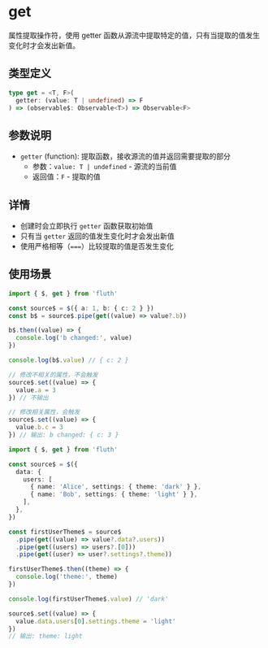 # get

属性提取操作符，使用 getter 函数从源流中提取特定的值，只有当提取的值发生变化时才会发出新值。

## 类型定义

```typescript
type get = <T, F>(
  getter: (value: T | undefined) => F
) => (observable$: Observable<T>) => Observable<F>
```

## 参数说明

- `getter` (function): 提取函数，接收源流的值并返回需要提取的部分
  - 参数：`value: T | undefined` - 源流的当前值
  - 返回值：`F` - 提取的值

## 详情

- 创建时会立即执行 `getter` 函数获取初始值
- 只有当 `getter` 返回的值发生变化时才会发出新值
- 使用严格相等（`===`）比较提取的值是否发生变化

## 使用场景


```typescript
import { $, get } from 'fluth'

const source$ = $({ a: 1, b: { c: 2 } })
const b$ = source$.pipe(get((value) => value?.b))

b$.then((value) => {
  console.log('b changed:', value)
})

console.log(b$.value) // { c: 2 }

// 修改不相关的属性，不会触发
source$.set((value) => {
  value.a = 3
}) // 不输出

// 修改相关属性，会触发
source$.set((value) => {
  value.b.c = 3
}) // 输出: b changed: { c: 3 }
```




```typescript
import { $, get } from 'fluth'

const source$ = $({
  data: {
    users: [
      { name: 'Alice', settings: { theme: 'dark' } },
      { name: 'Bob', settings: { theme: 'light' } },
    ],
  },
})

const firstUserTheme$ = source$
  .pipe(get((value) => value?.data?.users))
  .pipe(get((users) => users?.[0]))
  .pipe(get((user) => user?.settings?.theme))

firstUserTheme$.then((theme) => {
  console.log('theme:', theme)
})

console.log(firstUserTheme$.value) // 'dark'

source$.set((value) => {
  value.data.users[0].settings.theme = 'light'
})
// 输出: theme: light
```